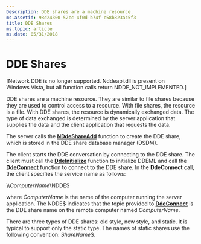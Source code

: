 ```yaml
---
Description: DDE shares are a machine resource.
ms.assetid: 98d24300-52cc-4f0d-b74f-c58b823ac5f3
title: DDE Shares
ms.topic: article
ms.date: 05/31/2018
---
```


# DDE Shares

\[Network DDE is no longer supported. Nddeapi.dll is present on Windows Vista, but all function calls return NDDE\_NOT\_IMPLEMENTED.\]

DDE shares are a machine resource. They are similar to file shares because they are used to control access to a resource. With file shares, the resource is a file. With DDE shares, the resource is dynamically exchanged data. The type of data exchanged is determined by the server application that supplies the data and the client application that requests the data.

The server calls the [**NDdeShareAdd**](nddeshareadd.md) function to create the DDE share, which is stored in the DDE share database manager (DSDM).

The client starts the DDE conversation by connecting to the DDE share. The client must call the [**DdeInitialize**](/windows/win32/api/ddeml/nf-ddeml-ddeinitializea) function to initialize DDEML and call the [**DdeConnect**](/windows/win32/api/ddeml/nf-ddeml-ddeconnect) function to connect to the DDE share. In the **DdeConnect** call, the client specifies the service name as follows:

\\\\*ComputerName*\\NDDE$

where *ComputerName* is the name of the computer running the server application. The NDDE$ indicates that the topic provided to [**DdeConnect**](/windows/win32/api/ddeml/nf-ddeml-ddeconnect) is the DDE share name on the remote computer named *ComputerName*.

There are three types of DDE shares: old style, new style, and static. It is typical to support only the static type. The names of static shares use the following convention: *ShareName*$.

 

 
